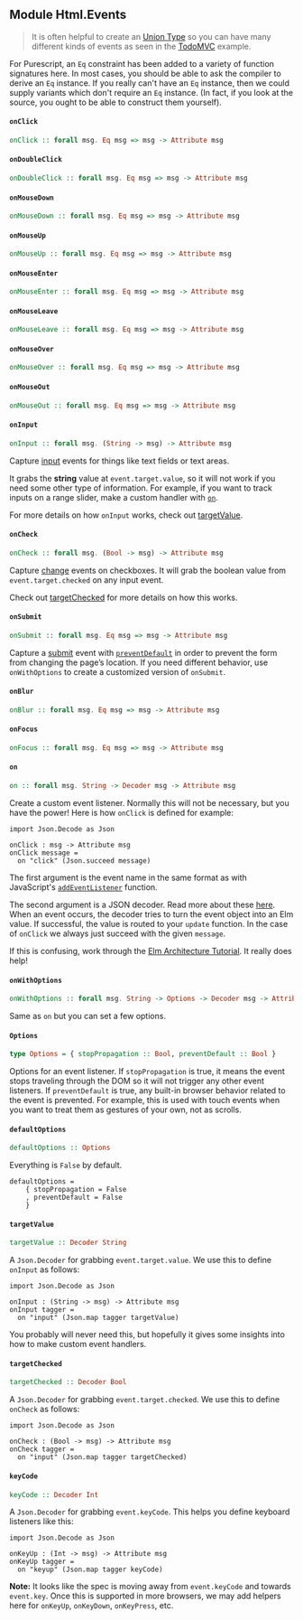 ## Module Html.Events

> It is often helpful to create an [Union Type][] so you can have many different kinds
> of events as seen in the [TodoMVC][] example.
>
> [Union Type]: http://elm-lang.org/learn/Union-Types.elm
> [TodoMVC]: https://github.com/evancz/elm-todomvc/blob/master/Todo.elm

For Purescript, an `Eq` constraint has been added to a variety of function
signatures here. In most cases, you should be able to ask the compiler to
derive an `Eq` instance. If you really can't have an `Eq` instance, then
we could supply variants which don't require an `Eq` instance. (In fact,
if you look at the source, you ought to be able to construct them
yourself).

#### `onClick`

``` purescript
onClick :: forall msg. Eq msg => msg -> Attribute msg
```



#### `onDoubleClick`

``` purescript
onDoubleClick :: forall msg. Eq msg => msg -> Attribute msg
```



#### `onMouseDown`

``` purescript
onMouseDown :: forall msg. Eq msg => msg -> Attribute msg
```



#### `onMouseUp`

``` purescript
onMouseUp :: forall msg. Eq msg => msg -> Attribute msg
```



#### `onMouseEnter`

``` purescript
onMouseEnter :: forall msg. Eq msg => msg -> Attribute msg
```



#### `onMouseLeave`

``` purescript
onMouseLeave :: forall msg. Eq msg => msg -> Attribute msg
```



#### `onMouseOver`

``` purescript
onMouseOver :: forall msg. Eq msg => msg -> Attribute msg
```



#### `onMouseOut`

``` purescript
onMouseOut :: forall msg. Eq msg => msg -> Attribute msg
```



#### `onInput`

``` purescript
onInput :: forall msg. (String -> msg) -> Attribute msg
```

Capture [input](https://developer.mozilla.org/en-US/docs/Web/Events/input)
events for things like text fields or text areas.

It grabs the **string** value at `event.target.value`, so it will not work if
you need some other type of information. For example, if you want to track
inputs on a range slider, make a custom handler with [`on`](#on).

For more details on how `onInput` works, check out [targetValue](#targetValue).

#### `onCheck`

``` purescript
onCheck :: forall msg. (Bool -> msg) -> Attribute msg
```

Capture [change](https://developer.mozilla.org/en-US/docs/Web/Events/change)
events on checkboxes. It will grab the boolean value from `event.target.checked`
on any input event.

Check out [targetChecked](#targetChecked) for more details on how this works.

#### `onSubmit`

``` purescript
onSubmit :: forall msg. Eq msg => msg -> Attribute msg
```

Capture a [submit](https://developer.mozilla.org/en-US/docs/Web/Events/submit)
event with [`preventDefault`](https://developer.mozilla.org/en-US/docs/Web/API/Event/preventDefault)
in order to prevent the form from changing the page’s location. If you need
different behavior, use `onWithOptions` to create a customized version of
`onSubmit`.

#### `onBlur`

``` purescript
onBlur :: forall msg. Eq msg => msg -> Attribute msg
```



#### `onFocus`

``` purescript
onFocus :: forall msg. Eq msg => msg -> Attribute msg
```



#### `on`

``` purescript
on :: forall msg. String -> Decoder msg -> Attribute msg
```

Create a custom event listener. Normally this will not be necessary, but
you have the power! Here is how `onClick` is defined for example:

    import Json.Decode as Json

    onClick : msg -> Attribute msg
    onClick message =
      on "click" (Json.succeed message)

The first argument is the event name in the same format as with JavaScript's
[`addEventListener`][aEL] function.

The second argument is a JSON decoder. Read more about these [here][decoder].
When an event occurs, the decoder tries to turn the event object into an Elm
value. If successful, the value is routed to your `update` function. In the
case of `onClick` we always just succeed with the given `message`.

If this is confusing, work through the [Elm Architecture Tutorial][tutorial].
It really does help!

[aEL]: https://developer.mozilla.org/en-US/docs/Web/API/EventTarget/addEventListener
[decoder]: http://package.elm-lang.org/packages/elm-lang/core/latest/Json-Decode
[tutorial]: https://github.com/evancz/elm-architecture-tutorial/

#### `onWithOptions`

``` purescript
onWithOptions :: forall msg. String -> Options -> Decoder msg -> Attribute msg
```

Same as `on` but you can set a few options.

#### `Options`

``` purescript
type Options = { stopPropagation :: Bool, preventDefault :: Bool }
```

Options for an event listener. If `stopPropagation` is true, it means the
event stops traveling through the DOM so it will not trigger any other event
listeners. If `preventDefault` is true, any built-in browser behavior related
to the event is prevented. For example, this is used with touch events when you
want to treat them as gestures of your own, not as scrolls.

#### `defaultOptions`

``` purescript
defaultOptions :: Options
```

Everything is `False` by default.

    defaultOptions =
        { stopPropagation = False
        , preventDefault = False
        }

#### `targetValue`

``` purescript
targetValue :: Decoder String
```

A `Json.Decoder` for grabbing `event.target.value`. We use this to define
`onInput` as follows:

    import Json.Decode as Json

    onInput : (String -> msg) -> Attribute msg
    onInput tagger =
      on "input" (Json.map tagger targetValue)

You probably will never need this, but hopefully it gives some insights into
how to make custom event handlers.

#### `targetChecked`

``` purescript
targetChecked :: Decoder Bool
```

A `Json.Decoder` for grabbing `event.target.checked`. We use this to define
`onCheck` as follows:

    import Json.Decode as Json

    onCheck : (Bool -> msg) -> Attribute msg
    onCheck tagger =
      on "input" (Json.map tagger targetChecked)

#### `keyCode`

``` purescript
keyCode :: Decoder Int
```

A `Json.Decoder` for grabbing `event.keyCode`. This helps you define
keyboard listeners like this:

    import Json.Decode as Json

    onKeyUp : (Int -> msg) -> Attribute msg
    onKeyUp tagger =
      on "keyup" (Json.map tagger keyCode)

**Note:** It looks like the spec is moving away from `event.keyCode` and
towards `event.key`. Once this is supported in more browsers, we may add
helpers here for `onKeyUp`, `onKeyDown`, `onKeyPress`, etc.



